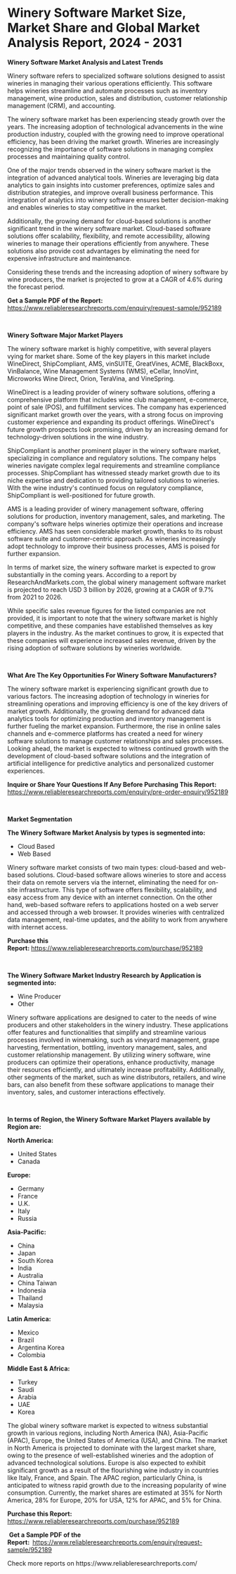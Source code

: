 <p><h1>Winery Software Market Size, Market Share and Global Market Analysis Report, 2024 - 2031</h1></p><p><strong>Winery Software Market Analysis and Latest Trends</strong></p>
<p><p>Winery software refers to specialized software solutions designed to assist wineries in managing their various operations efficiently. This software helps wineries streamline and automate processes such as inventory management, wine production, sales and distribution, customer relationship management (CRM), and accounting.</p><p>The winery software market has been experiencing steady growth over the years. The increasing adoption of technological advancements in the wine production industry, coupled with the growing need to improve operational efficiency, has been driving the market growth. Wineries are increasingly recognizing the importance of software solutions in managing complex processes and maintaining quality control.</p><p>One of the major trends observed in the winery software market is the integration of advanced analytical tools. Wineries are leveraging big data analytics to gain insights into customer preferences, optimize sales and distribution strategies, and improve overall business performance. This integration of analytics into winery software ensures better decision-making and enables wineries to stay competitive in the market.</p><p>Additionally, the growing demand for cloud-based solutions is another significant trend in the winery software market. Cloud-based software solutions offer scalability, flexibility, and remote accessibility, allowing wineries to manage their operations efficiently from anywhere. These solutions also provide cost advantages by eliminating the need for expensive infrastructure and maintenance.</p><p>Considering these trends and the increasing adoption of winery software by wine producers, the market is projected to grow at a CAGR of 4.6% during the forecast period.</p></p>
<p><strong>Get a Sample PDF of the Report:&nbsp;</strong> <a href="https://www.reliableresearchreports.com/enquiry/request-sample/952189">https://www.reliableresearchreports.com/enquiry/request-sample/952189</a></p>
<p>&nbsp;</p>
<p><strong>Winery Software Major Market Players</strong></p>
<p><p>The winery software market is highly competitive, with several players vying for market share. Some of the key players in this market include WineDirect, ShipCompliant, AMS, vinSUITE, GreatVines, ACME, BlackBoxx, VinBalance, Wine Management Systems (WMS), eCellar, InnoVint, Microworks Wine Direct, Orion, TeraVina, and VineSpring.</p><p>WineDirect is a leading provider of winery software solutions, offering a comprehensive platform that includes wine club management, e-commerce, point of sale (POS), and fulfillment services. The company has experienced significant market growth over the years, with a strong focus on improving customer experience and expanding its product offerings. WineDirect's future growth prospects look promising, driven by an increasing demand for technology-driven solutions in the wine industry. </p><p>ShipCompliant is another prominent player in the winery software market, specializing in compliance and regulatory solutions. The company helps wineries navigate complex legal requirements and streamline compliance processes. ShipCompliant has witnessed steady market growth due to its niche expertise and dedication to providing tailored solutions to wineries. With the wine industry's continued focus on regulatory compliance, ShipCompliant is well-positioned for future growth.</p><p>AMS is a leading provider of winery management software, offering solutions for production, inventory management, sales, and marketing. The company's software helps wineries optimize their operations and increase efficiency. AMS has seen considerable market growth, thanks to its robust software suite and customer-centric approach. As wineries increasingly adopt technology to improve their business processes, AMS is poised for further expansion.</p><p>In terms of market size, the winery software market is expected to grow substantially in the coming years. According to a report by ResearchAndMarkets.com, the global winery management software market is projected to reach USD 3 billion by 2026, growing at a CAGR of 9.7% from 2021 to 2026.</p><p>While specific sales revenue figures for the listed companies are not provided, it is important to note that the winery software market is highly competitive, and these companies have established themselves as key players in the industry. As the market continues to grow, it is expected that these companies will experience increased sales revenue, driven by the rising adoption of software solutions by wineries worldwide.</p></p>
<p>&nbsp;</p>
<p><strong>What Are The Key Opportunities For Winery Software Manufacturers?</strong></p>
<p><p>The winery software market is experiencing significant growth due to various factors. The increasing adoption of technology in wineries for streamlining operations and improving efficiency is one of the key drivers of market growth. Additionally, the growing demand for advanced data analytics tools for optimizing production and inventory management is further fueling the market expansion. Furthermore, the rise in online sales channels and e-commerce platforms has created a need for winery software solutions to manage customer relationships and sales processes. Looking ahead, the market is expected to witness continued growth with the development of cloud-based software solutions and the integration of artificial intelligence for predictive analytics and personalized customer experiences.</p></p>
<p><strong>Inquire or Share Your Questions If Any Before Purchasing This Report:</strong> <a href="https://www.reliableresearchreports.com/enquiry/pre-order-enquiry/952189">https://www.reliableresearchreports.com/enquiry/pre-order-enquiry/952189</a></p>
<p>&nbsp;</p>
<p><strong>Market Segmentation</strong></p>
<p><strong>The Winery Software Market Analysis by types is segmented into:</strong></p>
<p><ul><li>Cloud Based</li><li>Web Based</li></ul></p>
<p><p>Winery software market consists of two main types: cloud-based and web-based solutions. Cloud-based software allows wineries to store and access their data on remote servers via the internet, eliminating the need for on-site infrastructure. This type of software offers flexibility, scalability, and easy access from any device with an internet connection. On the other hand, web-based software refers to applications hosted on a web server and accessed through a web browser. It provides wineries with centralized data management, real-time updates, and the ability to work from anywhere with internet access.</p></p>
<p><strong>Purchase this Report:&nbsp;</strong><a href="https://www.reliableresearchreports.com/purchase/952189">https://www.reliableresearchreports.com/purchase/952189</a></p>
<p>&nbsp;</p>
<p><strong>The Winery Software Market Industry Research by Application is segmented into:</strong></p>
<p><ul><li>Wine Producer</li><li>Other</li></ul></p>
<p><p>Winery software applications are designed to cater to the needs of wine producers and other stakeholders in the winery industry. These applications offer features and functionalities that simplify and streamline various processes involved in winemaking, such as vineyard management, grape harvesting, fermentation, bottling, inventory management, sales, and customer relationship management. By utilizing winery software, wine producers can optimize their operations, enhance productivity, manage their resources efficiently, and ultimately increase profitability. Additionally, other segments of the market, such as wine distributors, retailers, and wine bars, can also benefit from these software applications to manage their inventory, sales, and customer interactions effectively.</p></p>
<p>&nbsp;</p>
<p><strong>In terms of Region, the Winery Software Market Players available by Region are:</strong></p>
<p>
    <p> <strong> North America: </strong>
        <ul>
            <li>United States</li>
            <li>Canada</li>
        </ul>
        </p> 
    <p> <strong> Europe: </strong>
        <ul>
            <li>Germany</li>
            <li>France</li>
            <li>U.K.</li>
            <li>Italy</li>
            <li>Russia</li>
        </ul>
        </p> 
    <p> <strong> Asia-Pacific: </strong>
        <ul>
            <li>China</li>
            <li>Japan</li>
            <li>South Korea</li>
            <li>India</li>
            <li>Australia</li>
            <li>China Taiwan</li>
            <li>Indonesia</li>
            <li>Thailand</li>
            <li>Malaysia</li>
        </ul>
        </p> 
    <p> <strong> Latin America: </strong>
        <ul>
            <li>Mexico</li>
            <li>Brazil</li>
            <li>Argentina Korea</li>
            <li>Colombia</li>
        </ul>
        </p> 
    <p> <strong> Middle East & Africa: </strong>
        <ul>
            <li>Turkey</li>
            <li>Saudi</li>
            <li>Arabia</li>
            <li>UAE</li>
            <li>Korea</li>
        </ul>
    </p>
    </p>
<p><p>The global winery software market is expected to witness substantial growth in various regions, including North America (NA), Asia-Pacific (APAC), Europe, the United States of America (USA), and China. The market in North America is projected to dominate with the largest market share, owing to the presence of well-established wineries and the adoption of advanced technological solutions. Europe is also expected to exhibit significant growth as a result of the flourishing wine industry in countries like Italy, France, and Spain. The APAC region, particularly China, is anticipated to witness rapid growth due to the increasing popularity of wine consumption. Currently, the market shares are estimated at 35% for North America, 28% for Europe, 20% for USA, 12% for APAC, and 5% for China.</p></p>
<p><strong>Purchase this Report: </strong><a href="https://www.reliableresearchreports.com/purchase/952189">https://www.reliableresearchreports.com/purchase/952189</a></p>
<p>&nbsp;<strong>Get a Sample PDF of the Report:&nbsp;&nbsp;</strong><a href="https://www.reliableresearchreports.com/enquiry/request-sample/952189">https://www.reliableresearchreports.com/enquiry/request-sample/952189</a></p>
<p><strong></strong></p>
<p>Check more reports on https://www.reliableresearchreports.com/</p>